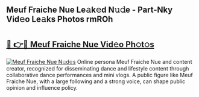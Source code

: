 ## Meuf Fraiche Nue Le𝚊k𝚎d N𝚞𝚍e - Part-Nky Vid𝚎o Le𝚊ks Photos rmROh

# <h2><a href="http://fb7cy6.evod.top/?m=Meuf+Fraiche+Nue">🔗 👉🔴 Meuf Fraiche Nue Vid𝚎o Ph𝚘t𝚘s</a></h2>

[![Meuf Fraiche Nue N𝚞d𝚎s](https://i.imgur.com/8V9OHl7.gif)](http://fb7cy6.evod.top/?m=Meuf+Fraiche+Nue)
Online persona Meuf Fraiche Nue and content creator, recognized for disseminating dance and lifestyle content through collaborative dance performances and mini vlogs. A public figure like Meuf Fraiche Nue, with a large following and a strong voice, can shape public opinion and influence policy. 
